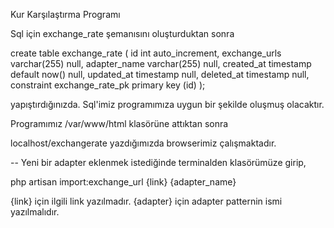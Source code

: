 Kur Karşılaştırma Programı

Sql için exchange_rate şemanısını oluşturduktan sonra

create table exchange_rate
(
	id int auto_increment,
	exchange_urls varchar(255) null,
	adapter_name varchar(255) null,
	created_at timestamp default now() null,
	updated_at timestamp null,
	deleted_at timestamp null,
	constraint exchange_rate_pk
		primary key (id)
);

yapıştırdığınızda. Sql'imiz programımıza uygun bir şekilde oluşmuş olacaktır.


Programımız /var/www/html klasörüne attıktan sonra 

localhost/exchangerate yazdığımızda browserimiz çalışmaktadır.

--
Yeni bir adapter eklenmek istediğinde terminalden klasörümüze girip,

php artisan import:exchange_url {link} {adapter_name}

{link} için ilgili link yazılmadır.
{adapter} için adapter patternin ismi yazılmalıdır.


